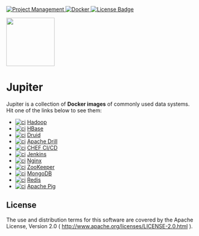 [ ![Project Management](https://img.shields.io/badge/Project%20Management-0052CC?style=for-the-badge&logo=trello&logoColor=white) ](https://trello.com/b/SU271V7M)
[ ![Docker](https://img.shields.io/badge/Docker%20Hub-309DEE?style=for-the-badge&logo=docker&logoColor=white) ](https://hub.docker.com/r/jack20191124/)
[![License Badge](https://img.shields.io/badge/Apache%202.0-F25910.svg?style=for-the-badge&logo=Apache&logoColor=white) ](https://www.apache.org/licenses/LICENSE-2.0)

<img src="https://user-images.githubusercontent.com/16126939/176177523-6f9dcc4e-1691-4326-adfe-eb372480aace.png" width="128">

Jupiter
=======

Jupiter is a collection of **Docker images** of commonly used data systems. Hit one of the links below to see them:

* [![ci](https://github.com/QubitPi/jupiter/actions/workflows/hadoop-ci.yml/badge.svg?branch=hadoop)](https://github.com/QubitPi/jupiter/actions/workflows/hadoop-ci.yml) [Hadoop](https://github.com/QubitPi/jupiter/tree/hadoop/)
* [![ci](https://github.com/QubitPi/jupiter/actions/workflows/hbase-ci.yml/badge.svg?branch=hbase)](https://github.com/QubitPi/jupiter/actions/workflows/hbase-ci.yml) [HBase](https://github.com/QubitPi/jupiter/tree/hbase/)
* [![ci](https://github.com/QubitPi/jupiter/actions/workflows/druid-ci.yml/badge.svg?branch=druid)](https://github.com/QubitPi/jupiter/actions/workflows/druid-ci.yml) [Druid](https://github.com/QubitPi/jupiter/tree/druid/)
* [![ci](https://github.com/QubitPi/jupiter/actions/workflows/drill-ci.yml/badge.svg?branch=drill)](https://github.com/QubitPi/jupiter/actions/workflows/drill-ci.yml) [Apache Drill](https://github.com/QubitPi/jupiter/tree/drill/)
* [![ci](https://github.com/QubitPi/jupiter/actions/workflows/chef-ci.yml/badge.svg?branch=chef)](https://github.com/QubitPi/jupiter/actions/workflows/chef-ci.yml) [CHEF CI/CD](https://github.com/QubitPi/jupiter/tree/chef/)
* [![ci](https://github.com/QubitPi/jupiter/actions/workflows/jenkins-ci.yml/badge.svg?branch=jenkins)](https://github.com/QubitPi/jupiter/actions/workflows/jenkins-ci.yml) [Jenkins](https://github.com/QubitPi/jupiter/tree/jenkins/)
* [![ci](https://github.com/QubitPi/jupiter/actions/workflows/nginx-ci.yml/badge.svg?branch=nginx)](https://github.com/QubitPi/jupiter/actions/workflows/nginx-ci.yml) [Nginx](https://github.com/QubitPi/jupiter/tree/nginx/)
* [![ci](https://github.com/QubitPi/jupiter/actions/workflows/zookeeper-ci.yml/badge.svg?branch=zookeeper)](https://github.com/QubitPi/jupiter/actions/workflows/zookeeper-ci.yml) [ZooKeeper](https://github.com/QubitPi/jupiter/tree/zookeeper/)
* [![ci](https://github.com/QubitPi/jupiter/actions/workflows/mongodb-ci.yml/badge.svg?branch=mongodb)](https://github.com/QubitPi/jupiter/actions/workflows/mongodb-ci.yml) [MongoDB](https://github.com/QubitPi/jupiter/tree/mongodb/)
* [![ci](https://github.com/QubitPi/jupiter/actions/workflows/redis-ci.yml/badge.svg?branch=redis)](https://github.com/QubitPi/jupiter/actions/workflows/redis-ci.yml) [Redis](https://github.com/QubitPi/jupiter/tree/redis/)
* [![ci](https://github.com/QubitPi/jupiter/actions/workflows/apachepig-ci.yml/badge.svg?branch=apachepig)](https://github.com/QubitPi/jupiter/actions/workflows/apachepig-ci.yml) [Apache Pig](https://github.com/QubitPi/jupiter/tree/apachepig/)

License
-------

The use and distribution terms for this software are covered by the Apache License, Version 2.0
( http://www.apache.org/licenses/LICENSE-2.0.html ).
